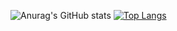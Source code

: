 ![Anurag's GitHub stats](https://github-readme-stats.vercel.app/api?username=sleiphir&theme=radical&show_icons=true)
[![Top Langs](https://github-readme-stats.vercel.app/api/top-langs/?username=sleiphir)](https://github.com/anuraghazra/github-readme-stats)
